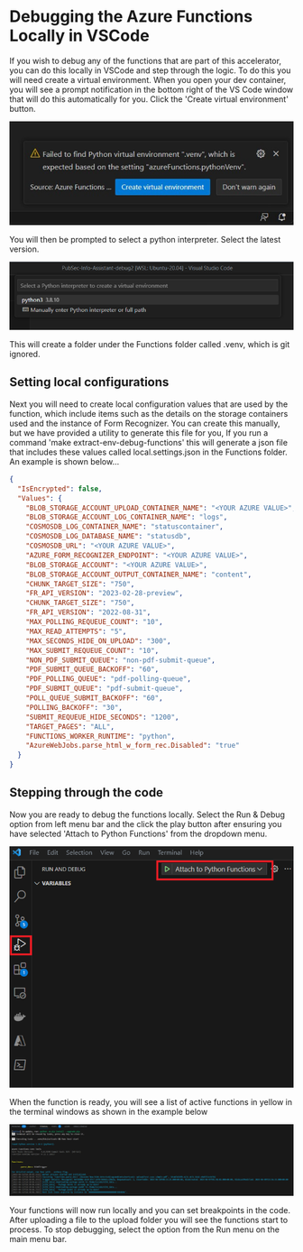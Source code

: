 # Debugging the Azure Functions Locally in VSCode
If you wish to debug any of the functions that are part of this accelerator, you can do this locally in VSCode and step through the logic. To do this you will need create a virtual environment. When you open your dev container, you will see a prompt notification in the bottom right of the VS Code window that will do this automatically for you. Click the 'Create virtual environment' button.

![Process Flow](images/virtual_env.jpg)

You will then be prompted to select a python interpreter. Select the latest version.

![Process Flow](images/python_version.png)

This will create a folder under the Functions folder called .venv, which is git ignored.

## Setting local configurations
Next you will need to create local configuration values that are used by the function, which include items such as the details on the storage containers used and the instance of Form Recognizer. You can create this manually, but we have provided a utility to generate this file for you, If you run a command 'make extract-env-debug-functions' this will generate a json file that includes these values called local.settings.json in the Functions folder. An example is shown below…

```json
{
  "IsEncrypted": false,
  "Values": {
    "BLOB_STORAGE_ACCOUNT_UPLOAD_CONTAINER_NAME": "<YOUR AZURE VALUE>",
    "BLOB_STORAGE_ACCOUNT_LOG_CONTAINER_NAME": "logs",
    "COSMOSDB_LOG_CONTAINER_NAME": "statuscontainer",
    "COSMOSDB_LOG_DATABASE_NAME": "statusdb",
    "COSMOSDB_URL": "<YOUR AZURE VALUE>",
    "AZURE_FORM_RECOGNIZER_ENDPOINT": "<YOUR AZURE VALUE>",
    "BLOB_STORAGE_ACCOUNT": "<YOUR AZURE VALUE>",
    "BLOB_STORAGE_ACCOUNT_OUTPUT_CONTAINER_NAME": "content",
    "CHUNK_TARGET_SIZE": "750",
    "FR_API_VERSION": "2023-02-28-preview",
    "CHUNK_TARGET_SIZE": "750",
    "FR_API_VERSION": "2022-08-31",
    "MAX_POLLING_REQUEUE_COUNT": "10",
    "MAX_READ_ATTEMPTS": "5",
    "MAX_SECONDS_HIDE_ON_UPLOAD": "300",
    "MAX_SUBMIT_REQUEUE_COUNT": "10",
    "NON_PDF_SUBMIT_QUEUE": "non-pdf-submit-queue",
    "PDF_SUBMIT_QUEUE_BACKOFF": "60",
    "PDF_POLLING_QUEUE": "pdf-polling-queue",
    "PDF_SUBMIT_QUEUE": "pdf-submit-queue",
    "POLL_QUEUE_SUBMIT_BACKOFF": "60",
    "POLLING_BACKOFF": "30",
    "SUBMIT_REQUEUE_HIDE_SECONDS": "1200",
    "TARGET_PAGES": "ALL",
    "FUNCTIONS_WORKER_RUNTIME": "python",
    "AzureWebJobs.parse_html_w_form_rec.Disabled": "true"
  }
}
```
## Stepping through the code
Now you are ready to debug the functions locally. Select the Run & Debug option from left menu bar and the click the play button after ensuring you have selected 'Attach to Python Functions' from the dropdown menu. 

![Attach to function](images/function_attach.png)

When the function is ready, you will see a list of active functions in yellow in the terminal windows as shown in the example below

![Attach to function](images/function_running.png)

Your functions will now run locally and you can set breakpoints in the code. After uploading a file to the upload folder you will see the functions start to process. To stop debugging, select the option from the Run menu on the main menu bar.